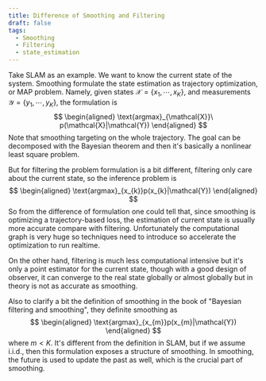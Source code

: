 ```yaml
---
title: Difference of Smoothing and Filtering
draft: false
tags:
  - Smoothing
  - Filtering
  - state_estimation
---
```

Take SLAM as an example. We want to know the current state of the system. Smoothing formulate the state estimation as trajectory optimization, or MAP problem. Namely, given states $\mathcal{X}=\{x_1, \cdots, x_{K} \}$, and measurements $\mathcal{Y}=\{y_{1},\cdots,y_{K} \}$, the formulation is 
$$
\begin{aligned}
\text{argmax}_{\mathcal{X}}\ p(\mathcal{X}|\mathcal{Y})
\end{aligned}
$$
Note that smoothing targeting on the whole trajectory. The goal can be decomposed with the Bayesian theorem and then it's basically a nonlinear least square problem.

But for filtering the problem formulation is a bit different, filtering only care about the current state, so the inference problem is
$$
\begin{aligned}
\text{argmax}_{x_{k}}p(x_{k}|\mathcal{Y})
\end{aligned}
$$
So from the difference of formulation one could tell that, since smoothing is optimizing a trajectory-based loss, the estimation of current state is usually more accurate compare with filtering. Unfortunately the computational graph is very huge so techniques need to introduce so accelerate the optimization to run realtime.

On the other hand, filtering is much less computational intensive but it's only a point estimator for the current state, though with a good design of observer, it can converge to the real state globally or almost globally but in theory is not as accurate as smoothing.

Also to clarify a bit the definition of smoothing in the book of "Bayesian filtering and smoothing", they definite smoothing as 
$$
\begin{aligned}
\text{argmax}_{x_{m}}p(x_{m}|\mathcal{Y})
\end{aligned}
$$
where $m<K$. It's different from the definition in SLAM, but if we assume i.i.d., then this formulation exposes a structure of smoothing. In smoothing, the future is used to update the past as well, which is the crucial part of smoothing.